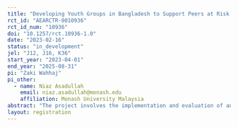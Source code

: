 ```yaml
---
title: "Developing Youth Groups in Bangladesh to Support Peers at Risk of Early Marriage"
rct_id: "AEARCTR-0010936"
rct_id_num: "10936"
doi: "10.1257/rct.10936-1.0"
date: "2023-02-16"
status: "in_development"
jel: "J12, J16, K36"
start_year: "2023-04-01"
end_year: "2025-08-31"
pi: "Zaki Wahhaj"
pi_other:
  - name: Niaz Asadullah
    email: niaz.asadullah@monash.edu
    affiliation: Monash University Malaysia
abstract: "The project involves the implementation and evaluation of an intervention that empowers youth groups (including both girls and boys in the age range 16-25) to tackle the problem of female early marriage within their communities through paralegal training and mentoring and supervision by experienced paralegals. The aim of the intervention is to reduce female early marriage and school dropout, and improve agency of adolescent girls and young women in Bangladesh. Compared to existing programmes, the main innovation lies in institutionalising moral agency by building paralegal capabilities through grassroots youth network development."
layout: registration
---
```


